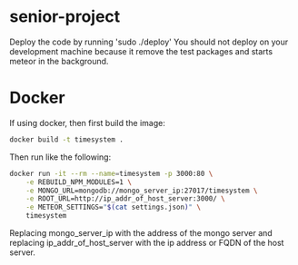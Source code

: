 senior-project
==============
Deploy the code by running 'sudo ./deploy'
You should not deploy on your development machine because it remove the test packages and starts meteor in the background.

# Docker
If using docker, then first build the image:
```bash
docker build -t timesystem .
```

Then run like the following:
```bash
docker run -it --rm --name=timesystem -p 3000:80 \
    -e REBUILD_NPM_MODULES=1 \
    -e MONGO_URL=mongodb://mongo_server_ip:27017/timesystem \
    -e ROOT_URL=http://ip_addr_of_host_server:3000/ \
    -e METEOR_SETTINGS="$(cat settings.json)" \
    timesystem
```

Replacing mongo_server_ip with the address of the mongo server and replacing
ip_addr_of_host_server with the ip address or FQDN of the host server.
